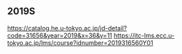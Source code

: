 ## 2019S
https://catalog.he.u-tokyo.ac.jp/jd-detail?code=31656&year=2019&x=36&y=11
https://itc-lms.ecc.u-tokyo.ac.jp/lms/course?idnumber=2019316560Y01
